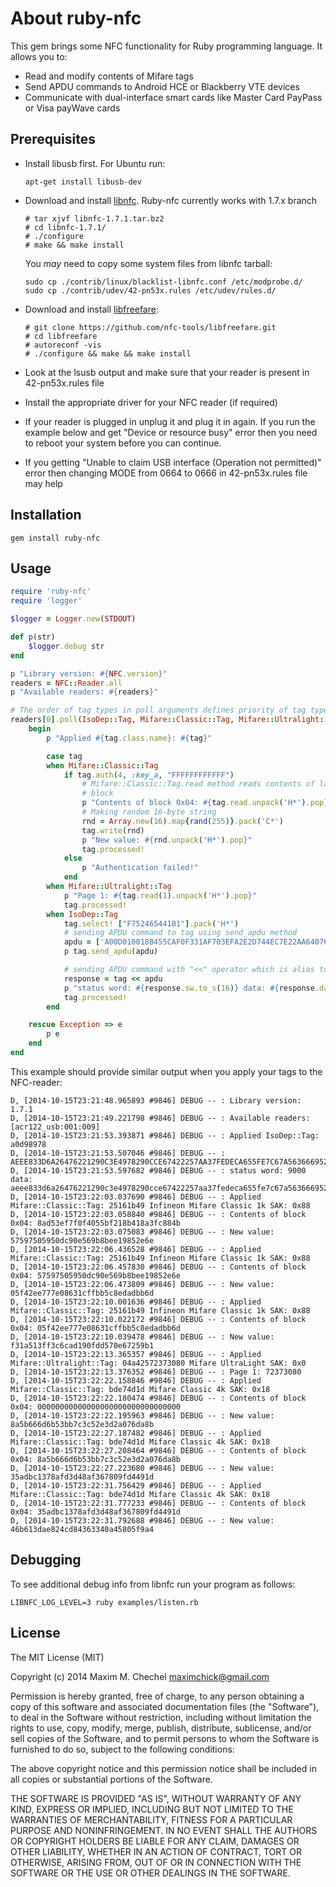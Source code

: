 About ruby-nfc
========

This gem brings some NFC functionality for Ruby programming language.
It allows you to:
* Read and modify contents of Mifare tags
* Send APDU commands to Android HCE or Blackberry VTE devices
* Communicate with dual-interface smart cards like Master Card PayPass or Visa payWave cards

Prerequisites
------------

* Install libusb first. For Ubuntu run:
  ```
  apt-get install libusb-dev
  ```
* Download and install [libnfc](https://bintray.com/nfc-tools/sources/libnfc). Ruby-nfc currently works with 1.7.x branch
  
  ```
  # tar xjvf libnfc-1.7.1.tar.bz2
  # cd libnfc-1.7.1/
  # ./configure
  # make && make install
  ```
  
  You *may* need to copy some system files from libnfc tarball:

    ```
    sudo cp ./contrib/linux/blacklist-libnfc.conf /etc/modprobe.d/
    sudo cp ./contrib/udev/42-pn53x.rules /etc/udev/rules.d/
    ```
* Download and install [libfreefare](https://github.com/nfc-tools/libfreefare):
  ```
  # git clone https://github.com/nfc-tools/libfreefare.git
  # cd libfreefare
  # autoreconf -vis
  # ./configure && make && make install
  ```
  
* Look at the lsusb output and make sure that your reader is present in 42-pn53x.rules file
* Install the appropriate driver for your NFC reader (if required)
* If your reader is plugged in unplug it and plug it in again. If you run the example below and get "Device or resource busy" error then you need to reboot your system before you can continue.
* If you getting "Unable to claim USB interface (Operation not permitted)" error then changing MODE from 0664 to 0666 in 42-pn53x.rules file may help

Installation
------------
```
gem install ruby-nfc
```

Usage
-----

```ruby
require 'ruby-nfc'
require 'logger'

$logger = Logger.new(STDOUT)

def p(str)
	$logger.debug str
end

p "Library version: #{NFC.version}"
readers = NFC::Reader.all
p "Available readers: #{readers}"

# The order of tag types in poll arguments defines priority of tag types
readers[0].poll(IsoDep::Tag, Mifare::Classic::Tag, Mifare::Ultralight::Tag) do |tag|
	begin
		p "Applied #{tag.class.name}: #{tag}"

		case tag
		when Mifare::Classic::Tag
			if tag.auth(4, :key_a, "FFFFFFFFFFFF")
				# Mifare::Classic::Tag.read method reads contents of last authenticated
				# block
				p "Contents of block 0x04: #{tag.read.unpack('H*').pop}"
				# Making random 16-byte string
				rnd = Array.new(16).map{rand(255)}.pack('C*')
				tag.write(rnd)
				p "New value: #{rnd.unpack('H*').pop}"
				tag.processed!
			else
				p "Authentication failed!"
			end
		when Mifare::Ultralight::Tag
			p "Page 1: #{tag.read(1).unpack('H*').pop}"
			tag.processed!
		when IsoDep::Tag
			tag.select! ["F75246544101"].pack('H*')
			# sending APDU command to tag using send_apdu method
			apdu = ['A00D010018B455CAF0F331AF703EFA2E2D744EC7E22AA64076CD19F6D0'].pack('H*')
			p tag.send_apdu(apdu)

			# sending APDU command with "<<" operator which is alias to send_apdu
			response = tag << apdu
			p "status word: #{response.sw.to_s(16)} data: #{response.data.unpack('H*').pop}"
			tag.processed!
		end

	rescue Exception => e
		p e
	end
end
```

This example should provide similar output when you apply your tags to the NFC-reader:
```
D, [2014-10-15T23:21:48.965893 #9846] DEBUG -- : Library version: 1.7.1
D, [2014-10-15T23:21:49.221798 #9846] DEBUG -- : Available readers: [acr122_usb:001:009]
D, [2014-10-15T23:21:53.393871 #9846] DEBUG -- : Applied IsoDep::Tag: a0d98978
D, [2014-10-15T23:21:53.507046 #9846] DEBUG -- : AEEE833D6A26476221290C3E4978290CCE67422257AA37FEDECA655FE7C67A5636669529E676A7C53FA51B9AF3AE62E631B6CBEBD4A65228A2FBF9CFE8B860E5EFC69000
D, [2014-10-15T23:21:53.597682 #9846] DEBUG -- : status word: 9000 data: aeee833d6a26476221290c3e4978290cce67422257aa37fedeca655fe7c67a5636669529e676a7c53fa51b9af3ae62e631b6cbebd4a65228a2fbf9cfe8b860e5efc6
D, [2014-10-15T23:22:03.037690 #9846] DEBUG -- : Applied Mifare::Classic::Tag: 25161b49 Infineon Mifare Classic 1k SAK: 0x88
D, [2014-10-15T23:22:03.058840 #9846] DEBUG -- : Contents of block 0x04: 8ad53ef7f0f4055bf218b418a3fc884b
D, [2014-10-15T23:22:03.075083 #9846] DEBUG -- : New value: 57597505950dc90e569b8bee19852e6e
D, [2014-10-15T23:22:06.436528 #9846] DEBUG -- : Applied Mifare::Classic::Tag: 25161b49 Infineon Mifare Classic 1k SAK: 0x88
D, [2014-10-15T23:22:06.457830 #9846] DEBUG -- : Contents of block 0x04: 57597505950dc90e569b8bee19852e6e
D, [2014-10-15T23:22:06.473809 #9846] DEBUG -- : New value: 05f42ee777e08631cffbb5c8edadbb6d
D, [2014-10-15T23:22:10.001636 #9846] DEBUG -- : Applied Mifare::Classic::Tag: 25161b49 Infineon Mifare Classic 1k SAK: 0x88
D, [2014-10-15T23:22:10.022172 #9846] DEBUG -- : Contents of block 0x04: 05f42ee777e08631cffbb5c8edadbb6d
D, [2014-10-15T23:22:10.039478 #9846] DEBUG -- : New value: f31a513ff3c6cad190fdd570e67259b1
D, [2014-10-15T23:22:13.365357 #9846] DEBUG -- : Applied Mifare::Ultralight::Tag: 04a42572373080 Mifare UltraLight SAK: 0x0
D, [2014-10-15T23:22:13.376352 #9846] DEBUG -- : Page 1: 72373080
D, [2014-10-15T23:22:22.158846 #9846] DEBUG -- : Applied Mifare::Classic::Tag: bde74d1d Mifare Classic 4k SAK: 0x18
D, [2014-10-15T23:22:22.180474 #9846] DEBUG -- : Contents of block 0x04: 00000000000000000000000000000000
D, [2014-10-15T23:22:22.195963 #9846] DEBUG -- : New value: 8a5b666d6b53bb7c3c52e3d2a076da8b
D, [2014-10-15T23:22:27.187482 #9846] DEBUG -- : Applied Mifare::Classic::Tag: bde74d1d Mifare Classic 4k SAK: 0x18
D, [2014-10-15T23:22:27.208464 #9846] DEBUG -- : Contents of block 0x04: 8a5b666d6b53bb7c3c52e3d2a076da8b
D, [2014-10-15T23:22:27.223680 #9846] DEBUG -- : New value: 35adbc1378afd3d48af367809fd4491d
D, [2014-10-15T23:22:31.756429 #9846] DEBUG -- : Applied Mifare::Classic::Tag: bde74d1d Mifare Classic 4k SAK: 0x18
D, [2014-10-15T23:22:31.777233 #9846] DEBUG -- : Contents of block 0x04: 35adbc1378afd3d48af367809fd4491d
D, [2014-10-15T23:22:31.792688 #9846] DEBUG -- : New value: 46b613dae824cd84363340a45805f9a4
```

Debugging
---------

To see additional debug info from libnfc run your program as follows:
```
LIBNFC_LOG_LEVEL=3 ruby examples/listen.rb
```

License
-------

The MIT License (MIT)

Copyright (c) 2014 Maxim M. Chechel <maximchick@gmail.com>

Permission is hereby granted, free of charge, to any person obtaining a copy
of this software and associated documentation files (the "Software"), to deal
in the Software without restriction, including without limitation the rights
to use, copy, modify, merge, publish, distribute, sublicense, and/or sell
copies of the Software, and to permit persons to whom the Software is
furnished to do so, subject to the following conditions:

The above copyright notice and this permission notice shall be included in
all copies or substantial portions of the Software.

THE SOFTWARE IS PROVIDED "AS IS", WITHOUT WARRANTY OF ANY KIND, EXPRESS OR
IMPLIED, INCLUDING BUT NOT LIMITED TO THE WARRANTIES OF MERCHANTABILITY,
FITNESS FOR A PARTICULAR PURPOSE AND NONINFRINGEMENT. IN NO EVENT SHALL THE
AUTHORS OR COPYRIGHT HOLDERS BE LIABLE FOR ANY CLAIM, DAMAGES OR OTHER
LIABILITY, WHETHER IN AN ACTION OF CONTRACT, TORT OR OTHERWISE, ARISING FROM,
OUT OF OR IN CONNECTION WITH THE SOFTWARE OR THE USE OR OTHER DEALINGS IN
THE SOFTWARE.
